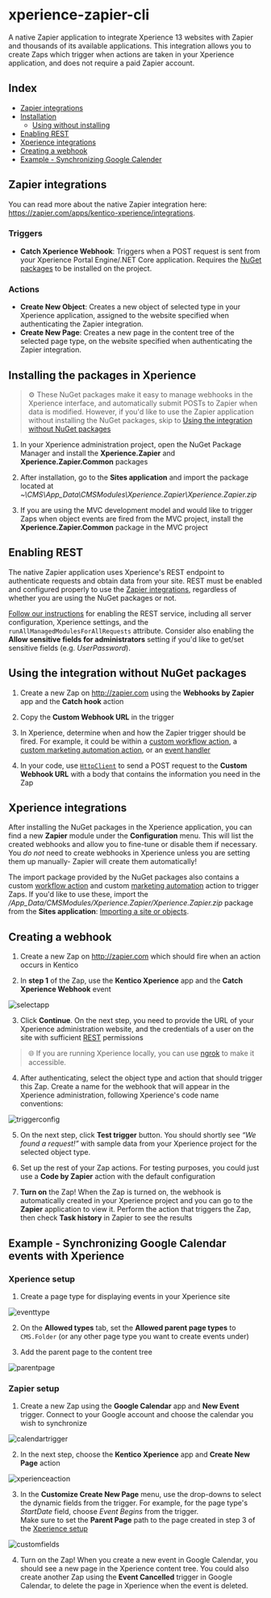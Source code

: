 # xperience-zapier-cli

A native Zapier application to integrate Xperience 13 websites with Zapier and thousands of its available applications. This integration allows you to create Zaps which trigger when actions are taken in your Xperience application, and does not require a paid Zapier account.

## Index

- [Zapier integrations](#zapier-integrations)
- [Installation](#installing-the-packages-in-xperience)
    - [Using without installing](#using-the-integration-without-nuget-packages)
- [Enabling REST](#enabling-rest)
- [Xperience integrations](#xperience-integrations)
- [Creating a webhook](#creating-a-webhook)
- [Example - Synchronizing Google Calender](#example---synchronizing-google-calendar-events-with-xperience)

## Zapier integrations

You can read more about the native Zapier integration here: https://zapier.com/apps/kentico-xperience/integrations.

### Triggers

- __Catch Xperience Webhook__: Triggers when a POST request is sent from your Xperience Portal Engine/.NET Core application. Requires the [NuGet packages](#installing-the-packages-in-xperience) to be installed on the project.

### Actions

- __Create New Object__: Creates a new object of selected type in your Xperience application, assigned to the website specified when authenticating the Zapier integration.
- __Create New Page__: Creates a new page in the content tree of the selected page type, on the website specified when authenticating the Zapier integration.

## Installing the packages in Xperience

> :gear: These NuGet packages make it easy to manage webhooks in the Xperience interface, and automatically submit POSTs to Zapier when data is modified. However, if you'd like to use the Zapier application without installing the NuGet packages, skip to [Using the integration without NuGet packages](#using-the-integration-without-nuget-packages)

1. In your Xperience administration project, open the NuGet Package Manager and install the __Xperience.Zapier__ and __Xperience.Zapier.Common__ packages

2. After installation, go to the __Sites application__ and import the package located at _~\CMS\App_Data\CMSModules\Xperience.Zapier\Xperience.Zapier.zip_

3. If you are using the MVC development model and would like to trigger Zaps when object events are fired from the MVC project, install the __Xperience.Zapier.Common__ package in the MVC project

## Enabling REST

The native Zapier application uses Xperience's REST endpoint to authenticate requests and obtain data from your site. REST must be enabled and configured properly to use the [Zapier integrations](#zapier-integrations), regardless of whether you are using the NuGet packages or not.

[Follow our instructions](https://docs.xperience.io/k12sp/integrating-3rd-party-systems/kentico-rest-service/configuring-the-rest-service) for enabling the REST service, including all server configuration, Xperience settings, and the `runAllManagedModulesForAllRequests` attribute. Consider also enabling the __Allow sensitive fields for administrators__ setting if you'd like to get/set sensitive fields (e.g. _UserPassword_).


## Using the integration without NuGet packages

1. Create a new Zap on http://zapier.com using the __Webhooks by Zapier__ app and the __Catch hook__ action

1. Copy the __Custom Webhook URL__ in the trigger

1. In Xperience, determine when and how the Zapier trigger should be fired. For example, it could be within a [custom workflow action](https://docs.kentico.com/k12sp/configuring-kentico/configuring-the-environment-for-content-editors/configuring-workflows/designing-advanced-workflows/creating-custom-action-workflow-steps), a [custom marketing automation action](https://docs.kentico.com/k12sp/on-line-marketing-features/configuring-and-customizing-your-on-line-marketing-features/configuring-marketing-automation/developing-custom-marketing-automation-actions), or an [event handler](https://docs.kentico.com/k12sp/custom-development/handling-global-events)

1. In your code, use [`HttpClient`](https://docs.microsoft.com/en-us/dotnet/api/system.net.http.httpclient?view=netcore-3.1) to send a POST request to the __Custom Webhook URL__ with a body that contains the information you need in the Zap

## Xperience integrations

After installing the NuGet packages in the Xperience application, you can find a new __Zapier__ module under the __Configuration__ menu. This will list the created webhooks and allow you to fine-tune or disable them if necessary. You _do not_ need to create webhooks in Xperience unless you are setting them up manually- Zapier will create them automatically!

The import package provided by the NuGet packages also contains a custom [workflow action](https://docs.kentico.com/k12sp/configuring-kentico/configuring-the-environment-for-content-editors/configuring-workflows/designing-advanced-workflows/creating-custom-action-workflow-steps) and custom [marketing automation](https://docs.kentico.com/k12sp/on-line-marketing-features/configuring-and-customizing-your-on-line-marketing-features/configuring-marketing-automation/developing-custom-marketing-automation-actions) action to trigger Zaps. If you'd like to use these, import the _/App_Data/CMSModules/Xperience.Zapier/Xperience.Zapier.zip_ package from the __Sites application__: [Importing a site or objects](https://docs.xperience.io/deploying-websites/exporting-and-importing-sites/importing-a-site-or-objects).

## Creating a webhook

1. Create a new Zap on http://zapier.com which should fire when an action occurs in Kentico

2. In __step 1__ of the Zap, use the __Kentico Xperience__ app and the __Catch Xperience Webhook__ event

![selectapp](/assets/selectapp.png)

3. Click __Continue__. On the next step, you need to provide the URL of your Xperience administration website, and the credentials of a user on the site with sufficient [REST](https://docs.kentico.com/k12sp/integrating-3rd-party-systems/kentico-rest-service) permissions

> :globe_with_meridians: If you are running Xperience locally, you can use [ngrok](https://ngrok.com/) to make it accessible.

4. After authenticating, select the object type and action that should trigger this Zap. Create a name for the webhook that will appear in the Xperience administration, following Xperience's code name conventions:

![triggerconfig](/assets/triggerconfig.png)

5. On the next step, click __Test trigger__ button. You should shortly see _“We found a request!”_ with sample data from your Xperience project for the selected object type.

6. Set up the rest of your Zap actions. For testing purposes, you could just use a __Code by Zapier__ action with the default configuration

7. __Turn on__ the Zap! When the Zap is turned on, the webhook is automatically created in your Xperience project and you can go to the __Zapier__ application to view it. Perform the action that triggers the Zap, then check __Task history__ in Zapier to see the results

## Example - Synchronizing Google Calendar events with Xperience

### Xperience setup

1. Create a page type for displaying events in your Xperience site

![eventtype](/assets/eventtype.png)

2. On the __Allowed types__ tab, set the __Allowed parent page types__ to `CMS.Folder` (or any other page type you want to create events under)

3. Add the parent page to the content tree

![parentpage](/assets/parentpage.png)

### Zapier setup

1. Create a new Zap using the __Google Calendar__ app and __New Event__ trigger. Connect to your Google account and choose the calendar you wish to synchronize

![calendartrigger](/assets/calendartrigger.png)

2. In the next step, choose the __Kentico Xperience__ app and __Create New Page__ action

![xperienceaction](/assets/xperienceaction.png)

3. In the __Customize Create New Page__ menu, use the drop-downs to select the dynamic fields from the trigger. For example, for the page type's _StartDate_ field, choose _Event Begins_ from the trigger.  
Make sure to set the __Parent Page__ path to the page created in step 3 of the [Xperience setup](#xperience-setup)

![customfields](/assets/customfields.png)

4. Turn on the Zap! When you create a new event in Google Calendar, you should see a new page in the Xperience content tree. You could also create another Zap using the __Event Cancelled__ trigger in Google Calendar, to delete the page in Xperience when the event is deleted.